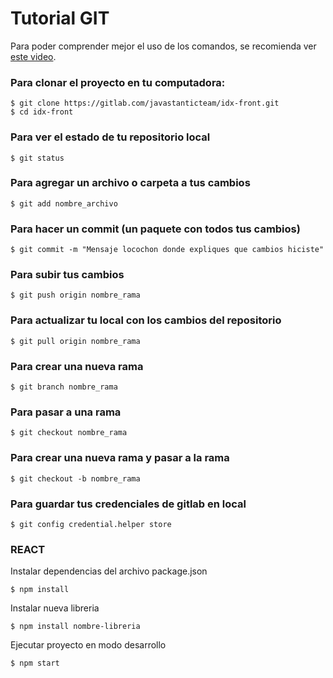 # Tutorial GIT

Para poder comprender mejor el uso de los comandos, se recomienda ver [este video](https://drive.google.com/file/d/1VqxUQ00tOj3kSWqMDfFEDmXcG8Ld7KpB/view).

### Para clonar el proyecto en tu computadora:
```
$ git clone https://gitlab.com/javastanticteam/idx-front.git
$ cd idx-front
```

### Para ver el estado de tu repositorio local
```
$ git status
```

### Para agregar un archivo o carpeta a tus cambios
```
$ git add nombre_archivo
```

### Para hacer un commit (un paquete con todos tus cambios)
```
$ git commit -m "Mensaje locochon donde expliques que cambios hiciste"
```

### Para subir tus cambios
```
$ git push origin nombre_rama
```

### Para actualizar tu local con los cambios del repositorio
```
$ git pull origin nombre_rama
```

### Para crear una nueva rama
```
$ git branch nombre_rama
```

### Para pasar a una rama
```
$ git checkout nombre_rama
```

### Para crear una nueva rama y pasar a la rama
```
$ git checkout -b nombre_rama
```

### Para guardar tus credenciales de gitlab en local
```
$ git config credential.helper store
```


### REACT
Instalar dependencias del archivo package.json
```
$ npm install
```

Instalar nueva libreria
```
$ npm install nombre-libreria
```

Ejecutar proyecto en modo desarrollo
```
$ npm start
```
